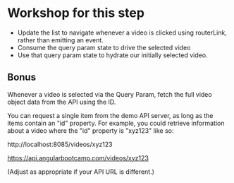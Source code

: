 # Workshop for this step

* Update the list to navigate whenever a video is clicked using
  routerLink, rather than emitting an event.
* Consume the query param state to drive the selected video
* Use that query param state to hydrate our initially selected video.

## Bonus

Whenever a video is selected via the Query Param, 
fetch the full video object data from the API using the ID.

You can request a single item from the demo API server, as long as the
items contain an "id" property. For example, you could retrieve
information about a video where the "id" property is "xyz123" like so:

  http://localhost:8085/videos/xyz123

  https://api.angularbootcamp.com/videos/xyz123

(Adjust as appropriate if your API URL is different.)
